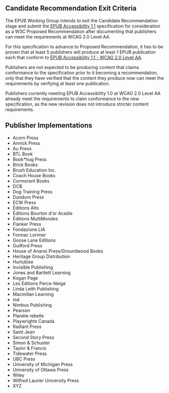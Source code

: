 ## Candidate Recommendation Exit Criteria

The EPUB Working Group intends to exit the Candidate Recommendation stage and submit
the [EPUB Accessibility 1.1](https://www.w3.org/TR/epub-a11y-11/) specification for
consideration as a W3C Proposed Recommendation after documenting that publishers can
meet the requirements at WCAG 2.0 Level AA.

For this specification to advance to Proposed Recommendation, it has to be
proven that at least 5 publishers will produce at least 1 EPUB publication each that 
conform to [EPUB Accessibility 1.1 - WCAG 2.0 Level AA](https://www.w3.org/TR/epub-a11y-11/#sec-conf-reporting-pub).

Publishers are not expected to be producing content that claims conformance
to the specification prior to it becoming a recommendation, only that they have
verified that the content they produce now can meet the requirements by
verifying at least one publication.

Publishers currently meeting EPUB Accessibility 1.0 at WCAG 2.0 Level AA already
meet the requirements to claim conformance to the new specification, as the
new revision does not introduce stricter content requirements.

## Publisher Implementations

- Acorn Press
- Annick Press
- Au Press
- BTL Book
- Book*hug Press
- Brick Books
- Brush Education Inc.
- Coach House Books
- Cormorant Books
- DCB
- Dog Training Press
- Dundurn Press
- ECW Press
- Éditions Alto
- Éditions Bourton d'or Acadie
- Éditions MultiMondes
- Flanker Press
- Fondazione LIA
- Formac Lorimer
- Goose Lane Editions
- Guilford Press
- House of Anansi Press/Groundwood Books
- Heritage Group Distribution
- Hurtubise
- Invisible Publishing
- Jones and Bartlett Learning
- Kogan Page
- Les Éditions Perce-Neige
- Linda Leith Publishing
- Macmillan Learning
- md
- Nimbus Publishing
- Pearson
- Planète rebelle
- Playwrights Canada
- Radiant Press
- Saint Jean
- Second Story Press
- Simon &amp; Schuster
- Taylor &amp; Francis
- Tidewater Press
- UBC Press
- University of Michigan Press
- University of Ottawa Press
- Wiley
- Wilfred Laurier University Press
- XYZ
